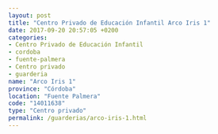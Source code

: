 ```yaml
---
layout: post
title: "Centro Privado de Educación Infantil Arco Iris 1"
date: 2017-09-20 20:57:05 +0200
categories:
- Centro Privado de Educación Infantil
- cordoba
- fuente-palmera
- Centro privado
- guarderia
name: "Arco Iris 1"
province: "Córdoba"
location: "Fuente Palmera"
code: "14011638"
type: "Centro privado"
permalink: /guarderias/arco-iris-1.html
---
```

